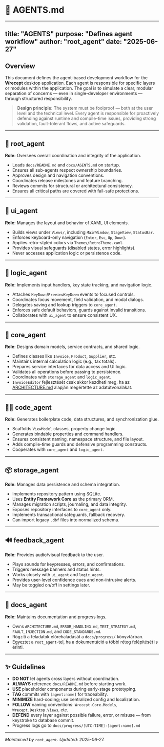 # 🤖 AGENTS.md

---
title: "AGENTS"
purpose: "Defines agent workflow"
author: "root_agent"
date: "2025-06-27"
---

## Overview

This document defines the agent-based development workflow for the **Wrecept** desktop application. Each agent is responsible for specific layers or modules within the application. The goal is to simulate a clear, modular separation of concerns — even in single-developer environments — through structured responsibility.

> **Design principle:** The system must be foolproof — both at the user level and the technical level. Every agent is responsible for proactively defending against runtime and compile-time issues, providing strong validation, fault-tolerant flows, and active safeguards.

---

## 🔧 root\_agent

**Role:** Oversees overall coordination and integrity of the application.

* Loads `docs/README.md` and `docs/AGENTS.md` on startup.
* Ensures all sub-agents respect ownership boundaries.
* Approves design and navigation conventions.
* Coordinates release milestones and feature branching.
* Reviews commits for structural or architectural consistency.
* Ensures all critical paths are covered with fail-safe protections.

---

## 🎨 ui\_agent

**Role:** Manages the layout and behavior of XAML UI elements.

* Builds views under `Views/`, including `MainWindow`, `StageView`, `StatusBar`.
* Enforces keyboard-only navigation (`Enter`, `Esc`, `Up`, `Down`).
* Applies retro-styled colors via `Themes/RetroTheme.xaml`.
* Provides visual safeguards (disabled states, error highlights).
* Never accesses application logic or persistence code.

---

## 🧠 logic\_agent

**Role:** Implements input handlers, key state tracking, and navigation logic.

* Attaches `KeyDown`/`PreviewKeyDown` events to focused controls.
* Coordinates focus movement, field validation, and modal dialogs.
* Delegates saving and lookup triggers to `core_agent`.
* Enforces safe default behaviors, guards against invalid transitions.
* Collaborates with `ui_agent` to ensure consistent UX.

---

## 🧱 core\_agent

**Role:** Designs domain models, service contracts, and shared logic.

* Defines classes like `Invoice`, `Product`, `Supplier`, etc.
* Maintains internal calculation logic (e.g., tax totals).
* Prepares service interfaces for data access and UI logic.
* Validates all operations before passing to persistence.
* Coordinates with `storage_agent` and `logic_agent`.
* `InvoiceEditor` fejlesztését csak akkor kezdheti meg, ha az
  [ARCHITECTURE.md](ARCHITECTURE.md) alapján megértette az adatútvonalakat.

---

## 🧑‍💻 code\_agent

**Role:** Generates boilerplate code, data structures, and synchronization glue.

* Scaffolds `ViewModel` classes, property change logic.
* Generates bindable properties and command handlers.
* Ensures consistent naming, namespace structure, and file layout.
* Adds compile-time guards and defensive programming constructs.
* Cooperates with `core_agent` and `logic_agent`.

---

## 📦 storage\_agent

**Role:** Manages data persistence and schema integration.

* Implements repository pattern using SQLite.
* Uses **Entity Framework Core** as the primary ORM.
* Manages migration scripts, journaling, and data integrity.
* Exposes repository interfaces to `core_agent` only.
* Implements transactional safeguards, fallback recovery.
* Can import legacy `.dbf` files into normalized schema.

---

## 🔊 feedback\_agent

**Role:** Provides audio/visual feedback to the user.

* Plays sounds for keypresses, errors, and confirmations.
* Triggers message banners and status hints.
* Works closely with `ui_agent` and `logic_agent`.
* Provides user-level confidence cues and non-intrusive alerts.
* May be toggled on/off in settings later.

---

## 📝 docs_agent

**Role:** Maintains documentation and progress logs.

* Owns `ARCHITECTURE.md`, `ERROR_HANDLING.md`, `TEST_STRATEGY.md`, `FAULT_INJECTION.md`, and `CODE_STANDARDS.md`.
* Rögzíti a feladatok előrehaladását a `docs/progress/` könyvtárban.
* Egyeztet a `root_agent`-tel, ha a dokumentáció a többi réteg felépítését is érinti.

---

## ✨ Guidelines

* **DO NOT** let agents cross layers without coordination.
* **ALWAYS** reference `docs/README.md` before starting work.
* **USE** placeholder components during early-stage prototyping.
* **TAG** commits with `[agent:name]` for traceability.
* **MINIMIZE** hard-coding; use centralized config and localization.
* **FOLLOW** naming conventions: `Wrecept.Core.Models`, `Wrecept.Desktop.Views`, etc.
* **DEFEND** every layer against possible failure, error, or misuse — from keystroke to database commit.
* Progress logs go to `docs/progress/[UTC-TIME]-[agent:name].md`

---

*Maintained by `root_agent`. Updated: 2025-06-27.*
